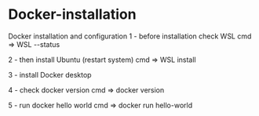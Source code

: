 # Docker-installation
Docker installation and configuration
1 - before installation check WSL
	cmd => WSL --status

2 - then install Ubuntu (restart system)
	cmd => WSL install

3 - install Docker desktop

4 - check docker version
	cmd => docker version

5 - run docker hello world
	cmd => docker run hello-world

